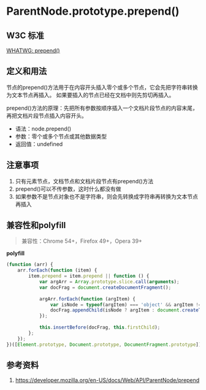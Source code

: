 # ParentNode.prototype.prepend()

## W3C 标准
[WHATWG: prepend()](https://dom.spec.whatwg.org/#dom-parentnode-prepend)

## 定义和用法
节点的prepend()方法用于在内容开头插入零个或多个节点，它会先把字符串转换为文本节点再插入。
如果要插入的节点已经在文档中则先剪切再插入。

prepend()方法的原理：先把所有参数按顺序插入一个文档片段节点的内容末尾，再把文档片段节点插入内容开头。

- 语法：node.prepend()
- 参数：零个或多个节点或其他数据类型
- 返回值：undefined

## 注意事项
1. 只有元素节点，文档节点和文档片段节点有prepend()方法
2. prepend()可以不传参数，这时什么都没有做
3. 如果参数不是节点对象也不是字符串，则会先转换成字符串再转换为文本节点再插入

## 兼容性和polyfill
> 兼容性：Chrome 54+，Firefox 49+，Opera 39+

**polyfill**
```javascript
(function (arr) {
    arr.forEach(function (item) {
        item.prepend = item.prepend || function () {
            var argArr = Array.prototype.slice.call(arguments);
            var docFrag = document.createDocumentFragment();
            
            argArr.forEach(function (argItem) {
                var isNode = typeof(argItem) === 'object' && argItem !== null && argItem.nodeType > 0;
                docFrag.appendChild(isNode ? argItem : document.createTextNode(String(argItem)));
            });
            
            this.insertBefore(docFrag, this.firstChild);
        };
    });
})([Element.prototype, Document.prototype, DocumentFragment.prototype]);
```

## 参考资料
1. https://developer.mozilla.org/en-US/docs/Web/API/ParentNode/prepend